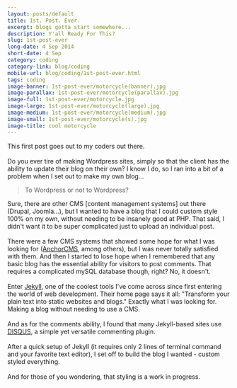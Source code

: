 ```yaml
---
layout: posts/default
title: 1st. Post. Ever.
excerpt: blogs gotta start somewhere...
description: Y'all Ready For This?
slug: 1st-post-ever
long-date: 4 Sep 2014
short-date: 4 Sep
category: coding
category-link: blog/coding
mobile-url: blog/coding/1st-post-ever.html
tags: coding
image-banner: 1st-post-ever/motorcycle(banner).jpg
image-parallax: 1st-post-ever/motorcycle(parallax).jpg
image-full: 1st-post-ever/motorcycle.jpg
image-large: 1st-post-ever/motorcycle(large).jpg
image-medium: 1st-post-ever/motorcycle(medium).jpg
image-small: 1st-post-ever/motorcycle(s).jpg
image-title: cool motorcycle
---
```

<p>This first post goes out to my coders out there.
<br>
<br>
Do you ever tire of making Wordpress sites, simply so that the client has the ability to update their blog on their own? I know I do, so I ran into a bit of a problem when I set out to make my own blog...
<blockquote>To Wordpress or not to Wordpress?</blockquote>
Sure, there are other CMS [content management systems] out there (Drupal, Joomla...), but I wanted to have a blog that I could custom style 100% on my own, without needing to be insanely good at PHP. That said, I didn't want it to be super complicated just to upload an individual post. 
<br>
<br>
There were a few CMS systems that showed some hope for what I was looking for (<a href="http://anchorcms.com" target="_blank">AnchorCMS</a>, among others), but I was never totally satisfied with them. And then I started to lose hope when I remembered that any basic blog has the essential ability for visitors to post comments. That requires a complicated mySQL database though, right? No, it doesn't.
<br>
<br>
Enter <a href="http://jekyllrb.com" target="_blank">Jekyll</a>, one of the coolest tools I've come across since first entering the world of web development. Their home page says it all: "Transform your plain text into static websites and blogs." Exactly what I was looking for. Making a blog without needing to use a CMS.
<br>
<br>
And as for the comments ability, I found that many Jekyll-based sites use <a href="https://disqus.com" target="_blank">DISQUS</a>, a simple yet versatile commenting plugin.
<br>
<br>
After a quick setup of Jekyll (it requires only 2 lines of terminal command and your favorite text editor), I set off to build the blog I wanted - custom styled everything.
<br>
<br>
And for those of you wondering, that styling is a work in progress.</p>